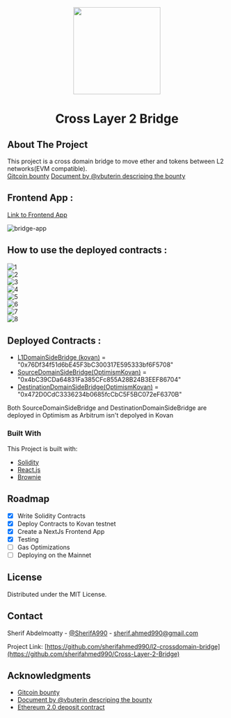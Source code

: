 <!-- PROJECT LOGO -->
<div align="center">
<img src="https://user-images.githubusercontent.com/16766656/173248396-850440c1-6d33-4c49-a34e-554a7a5383fb.png" height =200/>
</div>
<div align="center">
  <h1 align="center">Cross Layer 2 Bridge</h1>
</div>

<!-- ABOUT THE PROJECT -->
## About The Project

This project is a cross domain bridge to move ether and tokens between L2 networks(EVM compatible).<br/>
<a href='https://gitcoin.co/issue/gitcoinco/skunkworks/253/100027342'>Gitcoin bounty</a>
<a href='https://notes.ethereum.org/@vbuterin/cross_layer_2_bridges'>Document by @vbuterin descriping the bounty</a>
## Frontend App :
<a href="https://cross-l2-bridge-jbe6go72f-sherifahmed990.vercel.app/">Link to Frontend App</a> 

![bridge-app](https://user-images.githubusercontent.com/16766656/173221194-f38813f1-d170-4113-82f2-ba42bd2c7d9e.png)

## How to use the deployed contracts :
![1](https://user-images.githubusercontent.com/16766656/173248191-b1713005-b532-4302-af32-8caff81dcb04.png)<br/>
![2](https://user-images.githubusercontent.com/16766656/173248195-e324b8f6-ff2a-4e24-9d0e-b13da14c5188.png)<br/>
![3](https://user-images.githubusercontent.com/16766656/173248200-b8b2874a-dffe-4116-9a61-3f9119064f96.png)<br/>
![4](https://user-images.githubusercontent.com/16766656/173248204-1f1b2766-8374-4c35-b70b-8e9e719dda75.png)<br/>
![5](https://user-images.githubusercontent.com/16766656/173248207-94cd72d6-0a80-41be-8b07-646fdaeb80ae.png)<br/>
![6](https://user-images.githubusercontent.com/16766656/173248208-cdb7d7b9-3bbe-4df9-8e85-5ab80ec0a3ac.png)<br/>
![7](https://user-images.githubusercontent.com/16766656/173248210-e8b1a8e9-5e21-426f-9c9f-644c1d6f83f0.png)<br/>
![8](https://user-images.githubusercontent.com/16766656/173249749-497f2cff-6f7f-4c9c-af48-42a3267311c7.png)

## Deployed Contracts :
* <a href="https://kovan.etherscan.io/address/0x76Df34f51d6bE45F3bC300317E595333bf6F5708">L1DomainSideBridge (kovan)</a> = "0x76Df34f51d6bE45F3bC300317E595333bf6F5708"
* <a href="https://kovan-optimistic.etherscan.io/address/0x4bC39CDa64831Fa385CFc855A28B24B3EEF86704">SourceDomainSideBridge(OptimismKovan)</a> = "0x4bC39CDa64831Fa385CFc855A28B24B3EEF86704"
* <a href="https://kovan-optimistic.etherscan.io/address/0x472D0CdC3336234b0685fcCbC5F5BC072eF6370B">DestinationDomainSideBridge(OptimismKovan)</a> = "0x472D0CdC3336234b0685fcCbC5F5BC072eF6370B"

Both SourceDomainSideBridge and DestinationDomainSideBridge are deployed in Optimism as Arbitrum isn't depolyed in Kovan

### Built With

This Project is built with:

* [Solidity](https://soliditylang.org)
* [React.js](https://reactjs.org/)
* [Brownie](https://eth-brownie.readthedocs.io/)

<!-- ROADMAP -->
## Roadmap

- [x] Write Solidity Contracts
- [x] Deploy Contracts to Kovan testnet
- [X] Create a NextJs Frontend App
- [x] Testing
- [ ] Gas Optimizations
- [ ] Deploying on the Mainnet

<!-- LICENSE -->
## License

Distributed under the MIT License.

<!-- CONTACT -->
## Contact

Sherif Abdelmoatty - [@SherifA990](https://twitter.com/SherifA990) - sherif.ahmed990@gmail.com

Project Link: [https://github.com/sherifahmed990/l2-crossdomain-bridge](https://github.com/sherifahmed990/Cross-Layer-2-Bridge)

<!-- ACKNOWLEDGMENTS -->
## Acknowledgments

* <a href='https://gitcoin.co/issue/gitcoinco/skunkworks/253/100027342'>Gitcoin bounty</a>
* <a href='https://notes.ethereum.org/@vbuterin/cross_layer_2_bridges'>Document by @vbuterin descriping the bounty</a>
* <a href='https://etherscan.io/address/0x00000000219ab540356cbb839cbe05303d7705fa'>Ethereum 2.0 deposit contract</a>
